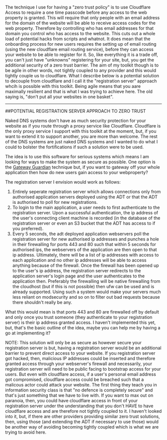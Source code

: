 The technique I use for having a "zero trust policy" is to use Cloudflare Access to require a one time passcode before any access to the web property is granted. This will require that only people with an email address for the domain of the website will be able to receive access codes for the web property. Therefore by controlling who has email addresses for that domain you control who has access to the website. This cuts out a whole load of potential hacks from scripts and whatnot. It does mean that the onboarding process for new users requires the setting up of email routing (using the new cloudflare email routing service), before they can access your website to be able to register for it. So, like everything it is a trade off, you can't just have "unknowns" registering for your site, but, you get the additional security of a zero trust barrier. The aim of my toolkit though is to be agile in other words, not tightly coupled to any provider and this would tightly couple us to cloudflare. What I describe below is a potential solution to decouple from cloudflare and I call it the "registration server" approach whcih is possible with this toolkit. Being agile means that you aare maximally resilient and that is what I was trying to achieve here. The old saying is, "don't put all your websites in one basket".

--------------------

##POTENTIAL REGISTRATION SERVER APPROACH TO ZERO TRUST

Naked DNS systems don't have as much security protection for your website as if you route through a proxy service like Cloudflare. Cloudflare is the only proxy service I support with this toolkit at the moment, but, if you want to extend it to support another, you are more than welcome. The rest of the DNS systems are just naked DNS systems and I wanted to do what I could to bolster the fortifications if such a solution were to be used. 

The idea is to use this software for serious systems which means I am looking for ways to make the system as secure as possible.
One option is the [Gateway Guardian](https://github.com/agile-deployer/agile-infrastructure-build-client-scripts/blob/master/doco/AgileToolkitDeployment/GatewayGuardian.md) technique but, if you want to gateway off your whole application then how do new users gain access to your webproperty?
 
The registration server I envision would work as follows:

1. Entirely seperate registration server which allows connections only from authorised application servers deployed using the ADT or that the ADT is authorised to poll for new registrations.
2. To login to the main application, a user needs to first authenticate to the registration server. Upon a successful authentication, the ip address of the user's connecting  client machine is recorded (in the database of the registration server or even an S3 bucket that the ADT has access to if you preferred).
3. Every 5 seconds, the adt deployed application webservers poll the registration server for new authorised ip addresses and punches a hole in their firewalling for ports 443 and 80 such that within 5 seconds for authorised ips, the webservers of the application are then open to that ip address. Ultimately, there will be a list of ip addresses with access to each application and no other ip addresses will be able to access anything because of the firewall. Once the firewall has been opened up to the user's ip address, the registration server redirects to the application server's login page and the user authenticates to the application then. Preferably the firewalling will be native firewalling from the cloudhost (but if this is not possible) then ufw can be used and is already supported. Using such a system would make your servers much less reliant on modsecurity and so on to filter out bad requests because there shouldn't really be any. 

What this would mean is that ports 443 and 80 are firewalled off by default and only once you trust someone (they authenticate to your registration server) is their ip address granted access. I haven't implemented this yet, but, that's the basic outline of the idea, maybe you can help me by having a go at implementing it?

NOTE: This solution will only be as secure as however secure your registration server is but, having a registration server would be an additional barrier to prevent direct access to your website. If you registration server got hacked, then, malicious IP addresses could be inserted and therefore granted access through your webserver's firewall and necessarily, your registration server will need to be public facing to bootstrap access for your users. But even with cloudflare access, if a user's personal email address got compromised, cloudflare access could be breached such that a malicous actor could attack your website. The first thing they teach you in information security class is that "no defence is completely secure" and that's just something that we have to live with. If you want to max out on paranoia, then, you could have cloudflare access in front of your registration server under the understanding that you don't HAVE to have cloudflare access and are therefore not tightly coupled to it. I haven't looked into it, but, if there are other providers providing similar zero trust solutions, then, using those (and extending the ADT if necessary to use those) would be another way of avoiding becoming tightly coupled which is what we are trying to avoid here. 

